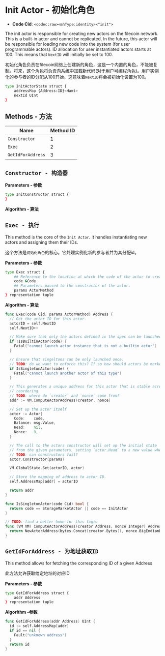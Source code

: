 # Init Actor - 初始化角色

- **Code Cid**: `<codec:raw><mhType:identity><"init">`

The init actor is responsible for creating new actors on the filecoin network. This is a built-in actor and cannot be replicated. In the future, this actor will be responsible for loading new code into the system (for user programmable actors). ID allocation for user instantiated actors starts at 100. This means that `NextID` will initially be set to 100.

初始化角色负责在filecoin网络上创建新的角色，这是一个内置的角色，不能被复制。将来，这个角色将负责向系统中加载新代码(对于用户可编程角色)。用户实例化的参与者的ID分配从100开始。这意味着`NextID`将会被初始化设置为100。

```sh
type InitActorState struct {
    addressMap {Address:ID}<Hamt>
    nextId UInt
}
```

## Methods - 方法

| Name | Method ID |
|--------|-------------|
| `Constructor` | 1 |
| `Exec` | 2 |
| `GetIdForAddress` | 3 |

## `Constructor - 构造器`

**Parameters - 参数**

```sh
type InitConstructor struct {
}

```

**Algorithm - 算法**

## `Exec - 执行`

This method is the core of the `Init Actor`. It handles instantiating new actors and assigning them their IDs.

这个方法是`初始化角色`的核心。它处理实例化新的参与者并为其分配id。

**Parameters - 参数**

```sh
type Exec struct {
    ## Reference to the location at which the code of the actor to create is stored.
    code &Code
    ## Parameters passed to the constructor of the actor.
    params ActorMethod
} representation tuple
```

**Algorithm - 算法**

```go
func Exec(code Cid, params ActorMethod) Address {
  // Get the actor ID for this actor.
  actorID = self.NextID
  self.NextID++

  // Make sure that only the actors defined in the spec can be launched.
  if !IsBuiltinActor(code) {
    Fatal("cannot launch actor instance that is not a builtin actor")
  }

  // Ensure that singeltons can be only launched once.
  // TODO: do we want to enforce this? If so how should actors be marked as such?
  if IsSingletonActor(code) {
    Fatal("cannot launch another actor of this type")
  }

  // This generates a unique address for this actor that is stable across message
  // reordering
  // TODO: where do `creator` and `nonce` come from?
  addr := VM.ComputeActorAddress(creator, nonce)

  // Set up the actor itself
  actor := Actor{
    Code:    code,
    Balance: msg.Value,
    Head:    nil,
    Nonce:   0,
  }

  // The call to the actors constructor will set up the initial state
  // from the given parameters, setting `actor.Head` to a new value when successfull.
  // TODO: can constructors fail?
  actor.Constructor(params)

  VM.GlobalState.Set(actorID, actor)

  // Store the mapping of address to actor ID.
  self.AddressMap[addr] = actorID

  return addr
}

func IsSingletonActor(code Cid) bool {
  return code == StorageMarketActor || code == InitActor
}
```

```go
// TODO: find a better home for this logic
func (VM VM) ComputeActorAddress(creator Address, nonce Integer) Address {
  return NewActorAddress(bytes.Concat(creator.Bytes(), nonce.BigEndianBytes()))
}
```

## `GetIdForAddress - 为地址获取ID`

This method allows for fetching the corresponding ID of a given Address

此方法允许获取给定地址的对应ID

**Parameters - 参数**

```sh
type GetIdForAddress struct {
    addr Address
} representation tuple
```

**Algorithm -参数**

```go
func GetIdForAddress(addr Address) UInt {
  id := self.AddressMap[addr]
  if id == nil {
    Fault("unknown address")
  }
  return id
}
```
